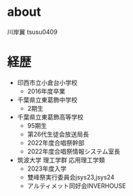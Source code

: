# about
川岸翼
tsusu0409

# 経歴
* 印西市立小倉台小学校
  * 2016年度卒業
* 千葉県立東葛飾中学校  
  * 2期生
* 千葉県立東葛飾高等学校
  * 95期生
  * 第26代生徒会放送局長
  * 2022年度合唱祭幹部
  * 2022年度合唱祭情報システム室長
* 筑波大学 理工学群 応用理工学類
  * 2023年度入学
  * 雙峰祭実行委員会jsys23,jsys24
  * アルティメット同好会INVERHOUSE
